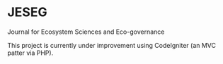 # JESEG
Journal for Ecosystem Sciences and Eco-governance

This project is currently under improvement using CodeIgniter (an MVC patter via PHP).
